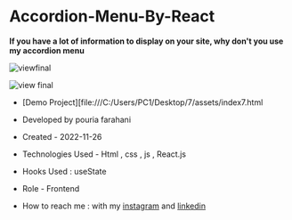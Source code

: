 
# Accordion-Menu-By-React

**If you have a lot of information to display on your site, why don't you use my accordion menu**

![viewfinal](https://github.com/user-attachments/assets/845f9738-1794-4c38-92bc-bc992267f84a)

![view final](https://github.com/user-attachments/assets/26bb9f6f-1d11-4566-b465-efb3f66d4a22)
- [Demo Project][file:///C:/Users/PC1/Desktop/7/assets/index7.html

- Developed by pouria farahani

- Created - 2022-11-26

- Technologies Used - Html , css , js , React.js

- Hooks Used : useState 

- Role - Frontend

- How to reach me : with my [instagram](https://www.instagram.com/pouria_farahani_developer) and [linkedin](https://www.linkedin.com/in/pouria-farahani-developer)

